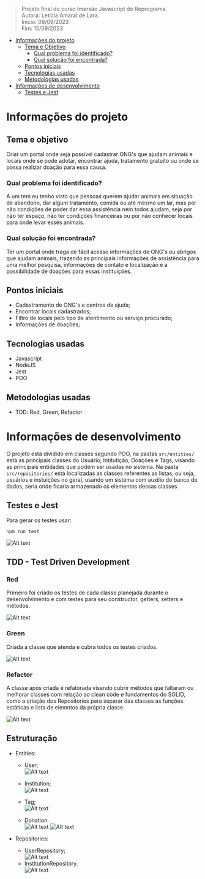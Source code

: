> Projeto final do curso Imersão Javascript do Reprograma.  
> Autora: Letícia Amaral de Lara.  
> Início: 09/09/2023  
> Fim: 15/09/2023

- [Informações do projeto](#informações-do-projeto)
  - [Tema e Objetivo](#tema-e-objetivo)
    - [Qual problema foi identificado?](#qual-problema-foi-identificado)
    - [Qual solução foi encontrada?](#qual-solução-foi-encontrada)
  - [Pontos iniciais](#pontos-iniciais)
  - [Tecnologias usadas](#tecnologias-usadas)
  - [Metodologias usadas](#metodologias-usadas)
- [Informações de desenvolvimento](#informações-de-desenvolvimento)
  - [Testes e Jest](#testes-e-jest)

# Informações do projeto

## Tema e objetivo

Criar um portal onde seja possível cadastrar ONG's que ajudam animais e locais onde se pode adotar, encontrar ajuda, tratamento gratuito ou onde se possa realizar doação para essa causa.

### Qual problema foi identificado?

A um tem eu tenho visto que pessoas querem ajudar animais em situação de abandono, dar algum tratamento, comida ou até mesmo um lar, mas por não condições de poder dar essa assistência nem todos ajudam, seja por não ter espaço, não ter condições financeiras ou por não conhecer locais para onde levar esses animais.

### Qual solução foi encontrada?

Ter um portal onde traga de fácil acesso informações de ONG's ou abrigos que ajudam animais, trazendo as principais informações de assistência para uma melhor pesquisa, informações de contato e localização e a possibilidade de doações para essas instituições.

## Pontos iniciais

- Cadastramento de ONG's e centros de ajuda;
- Encontrar locais cadastrados;
- Filtro de locais pelo tipo de atentimento ou serviço procurado;
- Informações de doações;

## Tecnologias usadas

- Javascript
- NodeJS
- Jest
- POO

## Metodologias usadas

- TDD: Red, Green, Refactor

# Informações de desenvolvimento

O projeto está dividido em classes segundo POO, na pastas `src/entities/` está as principais classes do Usuário, Intitutição, Doações e Tags, visando as principais entidades que podem ser usadas no sistema. Na pasta `src/repositories/` está localizadas as classes referentes as listas, ou seja, usuários e instuições no geral, usando um sistema com auxilio do banco de dados, seria onde ficaria armazenado os elementos dessas classes.

## Testes e Jest

Para gerar os testes usar:

```
npm run test
```

![Alt text](image.png)

## TDD - Test Driven Development

### Red

Primeiro foi criado os testes de cada classe planejada durante o desenvolvimento e com testes para seu constructor, getters, setters e métodos.

![Alt text](image-1.png)

### Green

Criada a classe que atenda e cubra todos os testes criados.

![Alt text](image-2.png)

### Refactor

A classe após criada é refatorada visando cubrir métodos que faltaram ou melhorar classes com relação ao clean code e fundamentos do SOLID, como a criação dos Repositories para separar das classes as funções estáticas e lista de elemntos da própria classe.

![Alt text](image-3.png)

## Estruturação

- Entities:

  - User;  
    ![Alt text](image-4.png)

  - Institution;  
    ![Alt text](image-5.png)

  - Tag;  
    ![Alt text](image-6.png)

  - Donation.  
    ![Alt text](image-7.png)
    ![Alt text](image-8.png)

- Repositories:

  - UserRepository;  
    ![Alt text](image-9.png)
  - InstitutionRepository.  
    ![Alt text](image-10.png)
